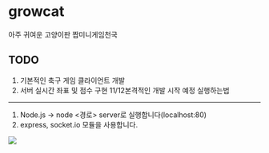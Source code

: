 # growcat
아주 귀여운 고양이판 짭미니게임천국

## TODO
1. 기본적인 축구 게임 클라이언트 개발
2. 서버 실시간 좌표 및 점수 구현
11/12본격적인 개발 시작 예정
실행하는법
---
1. Node.js -> node <경로> server로 실행합니다(localhost:80)
2. express, socket.io 모듈을 사용합니다.

<div>
	<img src="https://user-images.githubusercontent.com/36301491/46249525-bd366600-c465-11e8-824b-48e48b6aa680.jpg">
</div>


